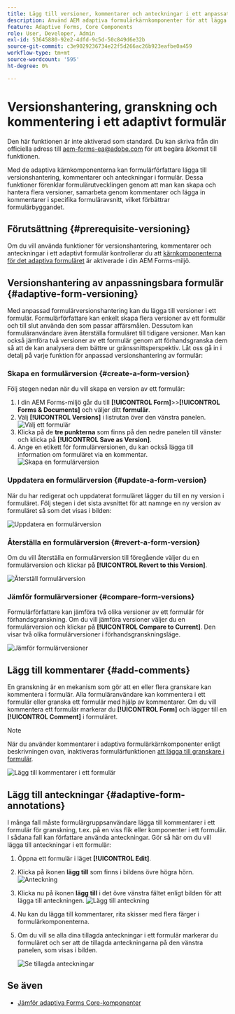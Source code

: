 ```yaml
---
title: Lägg till versioner, kommentarer och anteckningar i ett anpassat formulär för AEM 6.5.
description: Använd AEM adaptiva formulärkärnkomponenter för att lägga till kommentarer, anteckningar och versionshantering i ett adaptivt formulär.
feature: Adaptive Forms, Core Components
role: User, Developer, Admin
exl-id: 53645880-92e2-4dfd-9c5d-50c849d6e32b
source-git-commit: c3e9029236734e22f5d266ac26b923eafbe0a459
workflow-type: tm+mt
source-wordcount: '595'
ht-degree: 0%

---
```


# Versionshantering, granskning och kommentering i ett adaptivt formulär

<span class="preview">Den här funktionen är inte aktiverad som standard. Du kan skriva från din officiella adress till aem-forms-ea@adobe.com för att begära åtkomst till funktionen.</span>

Med de adaptiva kärnkomponenterna kan formulärförfattare lägga till versionshantering, kommentarer och anteckningar i formulär. Dessa funktioner förenklar formulärutvecklingen genom att man kan skapa och hantera flera versioner, samarbeta genom kommentarer och lägga in kommentarer i specifika formuläravsnitt, vilket förbättrar formulärbyggandet.

## Förutsättning {#prerequisite-versioning}

Om du vill använda funktioner för versionshantering, kommentarer och anteckningar i ett adaptivt formulär kontrollerar du att [kärnkomponenterna för det adaptiva formuläret](/help/forms/using/enable-adaptive-forms-core-components.md) är aktiverade i din AEM Forms-miljö.

## Versionshantering av anpassningsbara formulär {#adaptive-form-versioning}

Med anpassad formulärversionshantering kan du lägga till versioner i ett formulär. Formulärförfattare kan enkelt skapa flera versioner av ett formulär och till slut använda den som passar affärsmålen. Dessutom kan formuläranvändare även återställa formuläret till tidigare versioner. Man kan också jämföra två versioner av ett formulär genom att förhandsgranska dem så att de kan analysera dem bättre ur gränssnittsperspektiv. Låt oss gå in i detalj på varje funktion för anpassad versionshantering av formulär:

### Skapa en formulärversion {#create-a-form-version}

Följ stegen nedan när du vill skapa en version av ett formulär:

1. I din AEM Forms-miljö går du till **[!UICONTROL Form]**>>**[!UICONTROL Forms & Documents]** och väljer ditt **formulär**.
1. Välj **[!UICONTROL Versions]** i listrutan över den vänstra panelen.
   ![Välj ett formulär](assets/select-a-form.png)
1. Klicka på de **tre punkterna** som finns på den nedre panelen till vänster och klicka på **[!UICONTROL Save as Version]**.
1. Ange en etikett för formulärversionen, du kan också lägga till information om formuläret via en kommentar.
   ![Skapa en formulärversion](assets/create-a-form-version.png)

### Uppdatera en formulärversion {#update-a-form-version}

När du har redigerat och uppdaterat formuläret lägger du till en ny version i formuläret. Följ stegen i det sista avsnittet för att namnge en ny version av formuläret så som det visas i bilden:

![Uppdatera en formulärversion](assets/update-a-form-version.png)

### Återställa en formulärversion {#revert-a-form-version}

Om du vill återställa en formulärversion till föregående väljer du en formulärversion och klickar på **[!UICONTROL Revert to this Version]**.

![Återställ formulärversion](assets/revert-form-version.png)

### Jämför formulärversioner {#compare-form-versions}

Formulärförfattare kan jämföra två olika versioner av ett formulär för förhandsgranskning. Om du vill jämföra versioner väljer du en formulärversion och klickar på **[!UICONTROL Compare to Current]**. Den visar två olika formulärversioner i förhandsgranskningsläge.

![Jämför formulärversioner](assets/compare-form-versions.png)

## Lägg till kommentarer {#add-comments}

En granskning är en mekanism som gör att en eller flera granskare kan kommentera i formulär. Alla formuläranvändare kan kommentera i ett formulär eller granska ett formulär med hjälp av kommentarer. Om du vill kommentera ett formulär markerar du **[!UICONTROL Form]** och lägger till en **[!UICONTROL Comment]** i formuläret.

>[!NOTE]
> När du använder kommentarer i adaptiva formulärkärnkomponenter enligt beskrivningen ovan, inaktiveras formulärfunktionen [att lägga till granskare i formulär](/help/forms/using/create-reviews-forms.md).


![Lägg till kommentarer i ett formulär](assets/form-comments.png)

## Lägg till anteckningar {#adaptive-form-annotations}

I många fall måste formulärgruppsanvändare lägga till kommentarer i ett formulär för granskning, t.ex. på en viss flik eller komponenter i ett formulär. I sådana fall kan författare använda anteckningar.
Gör så här om du vill lägga till anteckningar i ett formulär:

1. Öppna ett formulär i läget **[!UICONTROL Edit]**.

1. Klicka på ikonen **lägg till** som finns i bildens övre högra hörn.
   ![Anteckning](assets/annotation.png)

1. Klicka nu på ikonen **lägg till** i det övre vänstra fältet enligt bilden för att lägga till anteckningen.
   ![Lägg till anteckning](assets/add-annotation.png)

1. Nu kan du lägga till kommentarer, rita skisser med flera färger i formulärkomponenterna.

1. Om du vill se alla dina tillagda anteckningar i ett formulär markerar du formuläret och ser att de tillagda anteckningarna på den vänstra panelen, som visas i bilden.

   ![Se tillagda anteckningar](assets/see-annotations.png)

## Se även

* [Jämför adaptiva Forms Core-komponenter](/help/forms/using/compare-forms-core-components.md)
